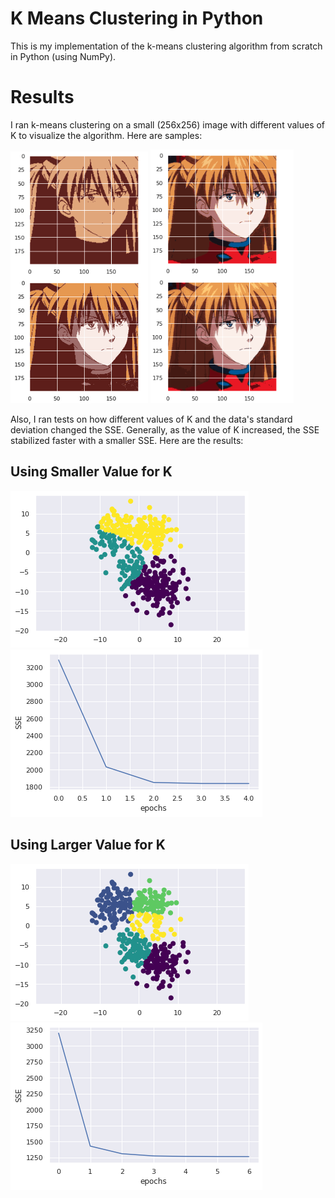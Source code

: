 # K Means Clustering in Python

This is my implementation of the k-means clustering algorithm from scratch in Python (using NumPy).

# Results

I ran k-means clustering on a small (256x256) image with different values of K to visualize the algorithm. Here are samples:

<img src="/img/img2.png"> <img src="/img/image.png">

Also, I ran tests on how different values of K and the data's standard deviation changed the SSE. Generally, as the value of K increased, the SSE stabilized faster with a smaller SSE. Here are the results:

## Using Smaller Value for K
<img src="/img/low.png"> <img src="/img/lowsse.png">

## Using Larger Value for K
<img src="/img/high.png"> <img src="/img/highsse.png">

